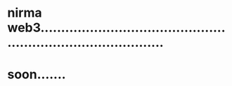 # nirma web3...................................................................................
# soon.......

